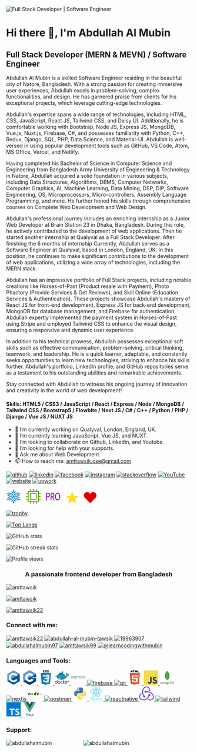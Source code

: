 ![Full Stack Developer | Software Engineer](https://media.licdn.com/dms/image/D5616AQEGqn1GLJ5a0g/profile-displaybackgroundimage-shrink_350_1400/0/1670512904843?e=1683158400&v=beta&t=N9xi6YA9ZctlidX7u2yNUOHSoHJLx-9WBQ3X940rgCw)
# Hi there 👋, I'm Abdullah Al Mubin
## Full Stack Developer (MERN & MEVN) / Software Engineer

Abdullah Al Mubin is a skilled Software Engineer residing in the beautiful city of Natore, Bangladesh. With a strong passion for creating immersive user experiences, Abdullah excels in problem-solving, complex functionalities, and design. He has garnered praise from clients for his exceptional projects, which leverage cutting-edge technologies.

Abdullah's expertise spans a wide range of technologies, including HTML, CSS, JavaScript, React JS, Tailwind CSS, and Daisy UI. Additionally, he is comfortable working with Bootstrap, Node JS, Express JS, MongoDB, Vue.js, Nuxt.js, Firebase, C#, and possesses familiarity with Python, C++, Redux, Django, SQL, PHP, Data Science, and Material-UI. Abdullah is well-versed in using popular development tools such as GitHub, VS Code, Atom, MS Office, Vercel, and Netlify.

Having completed his Bachelor of Science in Computer Science and Engineering from Bangladesh Army University of Engineering & Technology in Natore, Abdullah acquired a solid foundation in various subjects, including Data Structures, Algorithms, DBMS, Computer Networks, Computer Graphics, AI, Machine Learning, Data Mining, DSP, DIP, Software Engineering, OS, Microprocessors, Micro-controllers, Assembly Language Programming, and more. He further honed his skills through comprehensive courses on Complete Web Development and Web Design.

Abdullah's professional journey includes an enriching internship as a Junior Web Developer at Brain Station 23 in Dhaka, Bangladesh. During this role, he actively contributed to the development of web applications. Then he started another internship at Qualyval as a Full Stack Developer. After finishing the 6 months of internship Currently, Abdullah serves as a Software Engineer at Qualyval, based in London, England, UK. In this position, he continues to make significant contributions to the development of web applications, utilizing a wide array of technologies, including the MERN stack.

Abdullah has an impressive portfolio of Full Stack projects, including notable creations like Horses-of-Past (Product resale with Payment), Photo Phactory (Provide Services & Get Reviews), and Skill Online (Education Services & Authentication). These projects showcase Abdullah's mastery of React JS for front-end development, Express JS for back-end development, MongoDB for database management, and Firebase for authentication. Abdullah expertly implemented the payment system in Horses-of-Past using Stripe and employed Tailwind CSS to enhance the visual design, ensuring a responsive and dynamic user experience.

In addition to his technical prowess, Abdullah possesses exceptional soft skills such as effective communication, problem-solving, critical thinking, teamwork, and leadership. He is a quick learner, adaptable, and constantly seeks opportunities to learn new technologies, striving to enhance his skills further. Abdullah's portfolio, LinkedIn profile, and GitHub repositories serve as a testament to his outstanding abilities and remarkable achievements.

Stay connected with Abdullah to witness his ongoing journey of innovation and creativity in the world of web development!

#### Skills: HTML5 / CSS3 / JavaScript / React / Express / Node / MongoDB / Tailwind CSS / Bootstrap5 / Flowbite / Next JS / C# / C++ / Python / PHP / Django / Vue JS / NUXT JS

- 🔭 I’m currently working on Qualyval, London, England, UK. 
- 🌱 I’m currently learning JavaScript, Vue JS, and NUXT. 
- 👯 I’m looking to collaborate on Github, Linkedin, and Youtube. 
- 🤔 I’m looking for help with your supports. 
- 💬 Ask me about Web Development 
- 📫 How to reach me: amttawsik.cse@gmail.com 


[<img src='https://cdn.jsdelivr.net/npm/simple-icons@3.0.1/icons/github.svg' alt='github' height='40'>](https://github.com/AmtTawsik)  [<img src='https://cdn.jsdelivr.net/npm/simple-icons@3.0.1/icons/linkedin.svg' alt='linkedin' height='40'>](https://www.linkedin.com/in/abdullah-al-mubin-tawsik/)  [<img src='https://cdn.jsdelivr.net/npm/simple-icons@3.0.1/icons/facebook.svg' alt='facebook' height='40'>](https://www.facebook.com/amttawsik)  [<img src='https://cdn.jsdelivr.net/npm/simple-icons@3.0.1/icons/instagram.svg' alt='instagram' height='40'>](https://www.instagram.com/amttawsik99/)  [<img src='https://cdn.jsdelivr.net/npm/simple-icons@3.0.1/icons/stackoverflow.svg' alt='stackoverflow' height='40'>](https://stackoverflow.com/users/19963907/abdullah-al-mubin)  [<img src='https://cdn.jsdelivr.net/npm/simple-icons@3.0.1/icons/youtube.svg' alt='YouTube' height='40'>](https://www.youtube.com/channel/UCob99AkQrzqD4t-vrOxeksg)  [<img src='https://cdn.jsdelivr.net/npm/simple-icons@3.0.1/icons/icloud.svg' alt='website' height='40'>](https://amt-portfolio.netlify.app/)  [<img src='https://cdn.jsdelivr.net/npm/simple-icons@3.0.1/icons/upwork.svg' alt='upwork' height='40'>](https://www.upwork.com/freelancers/~01789098bfc0c5d23d)  

<a href='https://archiveprogram.github.com/'><img src='https://raw.githubusercontent.com/acervenky/animated-github-badges/master/assets/acbadge.gif' width='40' height='40'></a> <a href='https://docs.github.com/en/developers'><img src='https://raw.githubusercontent.com/acervenky/animated-github-badges/master/assets/devbadge.gif' width='40' height='40'></a> <a href='https://github.com/pricing'><img src='https://raw.githubusercontent.com/acervenky/animated-github-badges/master/assets/pro.gif' width='40' height='40'></a> <a href='https://stars.github.com/'><img src='https://raw.githubusercontent.com/acervenky/animated-github-badges/master/assets/starbadge.gif' width='35' height='35'></a> <a href='https://docs.github.com/en/github/supporting-the-open-source-community-with-github-sponsors'><img src='https://raw.githubusercontent.com/acervenky/animated-github-badges/master/assets/sponsorbadge.gif' width='35' height='35'></a> 

[![trophy](https://github-profile-trophy.vercel.app/?username=AmtTawsik)](https://github.com/ryo-ma/github-profile-trophy)

[![Top Langs](https://github-readme-stats.vercel.app/api/top-langs/?username=AmtTawsik)](https://github.com/anuraghazra/github-readme-stats)

![GitHub stats](https://github-readme-stats.vercel.app/api?username=AmtTawsik&show_icons=true&count_private=true)  

![GitHub streak stats](https://streak-stats.demolab.com/?user=AmtTawsik)  

![Profile views](https://gpvc.arturio.dev/AmtTawsik)  

<h3 align="center">A passionate frontend developer from Bangladesh</h3>

<p align="left"> <img src="https://komarev.com/ghpvc/?username=amttawsik&label=Profile%20views&color=0e75b6&style=flat" alt="amttawsik" /> </p>

<p align="left"> <a href="https://github.com/ryo-ma/github-profile-trophy"><img src="https://github-profile-trophy.vercel.app/?username=amttawsik" alt="amttawsik" /></a> </p>

<p align="left"> <a href="https://twitter.com/amttawsik22" target="blank"><img src="https://img.shields.io/twitter/follow/amttawsik22?logo=twitter&style=for-the-badge" alt="amttawsik22" /></a> </p>

<h3 align="left">Connect with me:</h3>
<p align="left">
<a href="https://twitter.com/amttawsik22" target="blank"><img align="center" src="https://raw.githubusercontent.com/rahuldkjain/github-profile-readme-generator/master/src/images/icons/Social/twitter.svg" alt="amttawsik22" height="30" width="40" /></a>
<a href="https://linkedin.com/in/abdullah-al-mubin-tawsik" target="blank"><img align="center" src="https://raw.githubusercontent.com/rahuldkjain/github-profile-readme-generator/master/src/images/icons/Social/linked-in-alt.svg" alt="abdullah-al-mubin-tawsik" height="30" width="40" /></a>
<a href="https://stackoverflow.com/users/19963907" target="blank"><img align="center" src="https://raw.githubusercontent.com/rahuldkjain/github-profile-readme-generator/master/src/images/icons/Social/stack-overflow.svg" alt="19963907" height="30" width="40" /></a>
<a href="https://fb.com/abdullahalmubin97" target="blank"><img align="center" src="https://raw.githubusercontent.com/rahuldkjain/github-profile-readme-generator/master/src/images/icons/Social/facebook.svg" alt="abdullahalmubin97" height="30" width="40" /></a>
<a href="https://instagram.com/amttawsik99" target="blank"><img align="center" src="https://raw.githubusercontent.com/rahuldkjain/github-profile-readme-generator/master/src/images/icons/Social/instagram.svg" alt="amttawsik99" height="30" width="40" /></a>
<a href="https://www.youtube.com/c/@learncodingwithmubin" target="blank"><img align="center" src="https://raw.githubusercontent.com/rahuldkjain/github-profile-readme-generator/master/src/images/icons/Social/youtube.svg" alt="@learncodingwithmubin" height="30" width="40" /></a>
</p>

<h3 align="left">Languages and Tools:</h3>
<p align="left"> <a href="https://www.cprogramming.com/" target="_blank" rel="noreferrer"> <img src="https://raw.githubusercontent.com/devicons/devicon/master/icons/c/c-original.svg" alt="c" width="40" height="40"/> </a> <a href="https://www.w3schools.com/cpp/" target="_blank" rel="noreferrer"> <img src="https://raw.githubusercontent.com/devicons/devicon/master/icons/cplusplus/cplusplus-original.svg" alt="cplusplus" width="40" height="40"/> </a> <a href="https://www.w3schools.com/css/" target="_blank" rel="noreferrer"> <img src="https://raw.githubusercontent.com/devicons/devicon/master/icons/css3/css3-original-wordmark.svg" alt="css3" width="40" height="40"/> </a> <a href="https://www.docker.com/" target="_blank" rel="noreferrer"> <img src="https://raw.githubusercontent.com/devicons/devicon/master/icons/docker/docker-original-wordmark.svg" alt="docker" width="40" height="40"/> </a> <a href="https://expressjs.com" target="_blank" rel="noreferrer"> <img src="https://raw.githubusercontent.com/devicons/devicon/master/icons/express/express-original-wordmark.svg" alt="express" width="40" height="40"/> </a> <a href="https://firebase.google.com/" target="_blank" rel="noreferrer"> <img src="https://www.vectorlogo.zone/logos/firebase/firebase-icon.svg" alt="firebase" width="40" height="40"/> </a> <a href="https://git-scm.com/" target="_blank" rel="noreferrer"> <img src="https://www.vectorlogo.zone/logos/git-scm/git-scm-icon.svg" alt="git" width="40" height="40"/> </a> <a href="https://www.w3.org/html/" target="_blank" rel="noreferrer"> <img src="https://raw.githubusercontent.com/devicons/devicon/master/icons/html5/html5-original-wordmark.svg" alt="html5" width="40" height="40"/> </a> <a href="https://developer.mozilla.org/en-US/docs/Web/JavaScript" target="_blank" rel="noreferrer"> <img src="https://raw.githubusercontent.com/devicons/devicon/master/icons/javascript/javascript-original.svg" alt="javascript" width="40" height="40"/> </a> <a href="https://www.mongodb.com/" target="_blank" rel="noreferrer"> <img src="https://raw.githubusercontent.com/devicons/devicon/master/icons/mongodb/mongodb-original-wordmark.svg" alt="mongodb" width="40" height="40"/> </a> <a href="https://nextjs.org/" target="_blank" rel="noreferrer"> <img src="https://cdn.worldvectorlogo.com/logos/nextjs-2.svg" alt="nextjs" width="40" height="40"/> </a> <a href="https://nodejs.org" target="_blank" rel="noreferrer"> <img src="https://raw.githubusercontent.com/devicons/devicon/master/icons/nodejs/nodejs-original-wordmark.svg" alt="nodejs" width="40" height="40"/> </a> <a href="https://postman.com" target="_blank" rel="noreferrer"> <img src="https://www.vectorlogo.zone/logos/getpostman/getpostman-icon.svg" alt="postman" width="40" height="40"/> </a> <a href="https://www.python.org" target="_blank" rel="noreferrer"> <img src="https://raw.githubusercontent.com/devicons/devicon/master/icons/python/python-original.svg" alt="python" width="40" height="40"/> </a> <a href="https://reactjs.org/" target="_blank" rel="noreferrer"> <img src="https://raw.githubusercontent.com/devicons/devicon/master/icons/react/react-original-wordmark.svg" alt="react" width="40" height="40"/> </a> <a href="https://reactnative.dev/" target="_blank" rel="noreferrer"> <img src="https://reactnative.dev/img/header_logo.svg" alt="reactnative" width="40" height="40"/> </a> <a href="https://redux.js.org" target="_blank" rel="noreferrer"> <img src="https://raw.githubusercontent.com/devicons/devicon/master/icons/redux/redux-original.svg" alt="redux" width="40" height="40"/> </a> <a href="https://tailwindcss.com/" target="_blank" rel="noreferrer"> <img src="https://www.vectorlogo.zone/logos/tailwindcss/tailwindcss-icon.svg" alt="tailwind" width="40" height="40"/> </a> <a href="https://www.typescriptlang.org/" target="_blank" rel="noreferrer"> <img src="https://raw.githubusercontent.com/devicons/devicon/master/icons/typescript/typescript-original.svg" alt="typescript" width="40" height="40"/> </a> <a href="https://vuejs.org/" target="_blank" rel="noreferrer"> <img src="https://raw.githubusercontent.com/devicons/devicon/master/icons/vuejs/vuejs-original-wordmark.svg" alt="vuejs" width="40" height="40"/> </a> </p>

<h3 align="left">Support:</h3>
<p><a href="https://www.buymeacoffee.com/abdullahalmubin"> <img align="left" src="https://cdn.buymeacoffee.com/buttons/v2/default-yellow.png" height="50" width="210" alt="abdullahalmubin" /></a><a href="https://ko-fi.com/abdullahalmubin"> <img align="left" src="https://cdn.ko-fi.com/cdn/kofi3.png?v=3" height="50" width="210" alt="abdullahalmubin" /></a></p><br><br>
